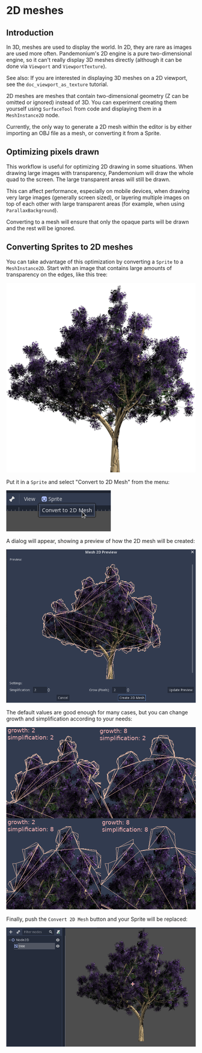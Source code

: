 

# 2D meshes

## Introduction

In 3D, meshes are used to display the world. In 2D, they are rare as images are used more often.
Pandemonium's 2D engine is a pure two-dimensional engine, so it can't really display 3D meshes directly (although it can be done
via `Viewport` and `ViewportTexture`).

See also:
 If you are interested in displaying 3D meshes on a 2D viewport, see the `doc_viewport_as_texture` tutorial.

2D meshes are meshes that contain two-dimensional geometry (Z can be omitted or ignored) instead of 3D.
You can experiment creating them yourself using `SurfaceTool` from code and displaying them in a `MeshInstance2D` node.

Currently, the only way to generate a 2D mesh within the editor is by either importing an OBJ file as a mesh, or converting it from a Sprite.

## Optimizing pixels drawn

This workflow is useful for optimizing 2D drawing in some situations. When drawing large images with transparency, Pandemonium will draw the whole quad to the screen. The large transparent areas will still be drawn.

This can affect performance, especially on mobile devices, when drawing very large images (generally screen sized),
or layering multiple images on top of each other with large transparent areas (for example, when using `ParallaxBackground`).

Converting to a mesh will ensure that only the opaque parts will be drawn and the rest will be ignored.

## Converting Sprites to 2D meshes

You can take advantage of this optimization by converting a `Sprite` to a `MeshInstance2D`.
Start with an image that contains large amounts of transparency on the edges, like this tree:

![](img/mesh2d1.png)

Put it in a `Sprite` and select "Convert to 2D Mesh" from the menu:

![](img/mesh2d2.png)

A dialog will appear, showing a preview of how the 2D mesh will be created:

![](img/mesh2d3.png)

The default values are good enough for many cases, but you can change growth and simplification according to your needs:

![](img/mesh2d4.png)

Finally, push the `Convert 2D Mesh` button and your Sprite will be replaced:

![](img/mesh2d5.png)
